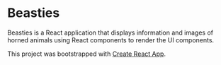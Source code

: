 # Beasties 

Beasties is a React application that displays information and images of horned animals using React components to render the UI components.

This project was bootstrapped with [Create React App](https://github.com/facebook/create-react-app).

